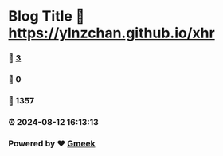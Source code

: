 # Blog Title :link: https://ylnzchan.github.io/xhr 
### :page_facing_up: [3](https://ylnzchan.github.io/xhr/tag.html) 
### :speech_balloon: 0 
### :hibiscus: 1357 
### :alarm_clock: 2024-08-12 16:13:13 
### Powered by :heart: [Gmeek](https://github.com/Meekdai/Gmeek)
